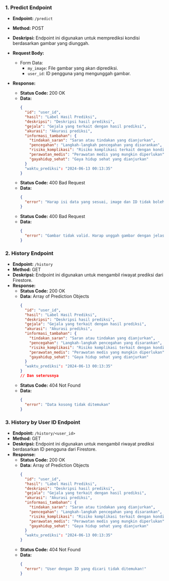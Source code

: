 
### 1. Predict Endpoint

- **Endpoint:** `/predict`  
- **Method:** POST  
- **Deskripsi:** Endpoint ini digunakan untuk memprediksi kondisi berdasarkan gambar yang diunggah.  
- **Request Body:**
  - Form Data:
    - `my_image`: File gambar yang akan diprediksi.
    - `user_id`: ID pengguna yang mengunggah gambar.
  
- **Response:**
  - **Status Code:** 200 OK
  - **Data:**
    ```json
    {
      "id": "user_id",
      "hasil": "Label Hasil Prediksi",
      "deskripsi": "Deskripsi hasil prediksi",
      "gejala": "Gejala yang terkait dengan hasil prediksi",
      "akurasi": "Akurasi prediksi",
      "informasi_tambahan": {
        "tindakan_saran": "Saran atau tindakan yang dianjurkan",
        "pencegahan": "Langkah-langkah pencegahan yang disarankan",
        "risiko_komplikasi": "Risiko komplikasi terkait dengan kondisi",
        "perawatan_medis": "Perawatan medis yang mungkin diperlukan",
        "gayahidup_sehat": "Gaya hidup sehat yang dianjurkan"
      }
      "waktu_prediksi": "2024-06-13 00:13:35"
    }
    ```
  - **Status Code:** 400 Bad Request
  - **Data:**
    ```json
    {
      "error": "Harap isi data yang sesuai, image dan ID tidak boleh kosong!"
    }
    ```
  - **Status Code:** 400 Bad Request
  - **Data:**
    ```json
    {
      "error": "Gambar tidak valid. Harap unggah gambar dengan jelas."
    }
    ```

### 2. History Endpoint

- **Endpoint:** `/history`  
- **Method:** GET  
- **Deskripsi:** Endpoint ini digunakan untuk mengambil riwayat prediksi dari Firestore.  
- **Response:**
  - **Status Code:** 200 OK
  - **Data:** Array of Prediction Objects
    ```json
    {
      "id": "user_id",
      "hasil": "Label Hasil Prediksi",
      "deskripsi": "Deskripsi hasil prediksi",
      "gejala": "Gejala yang terkait dengan hasil prediksi",
      "akurasi": "Akurasi prediksi",
      "informasi_tambahan": {
        "tindakan_saran": "Saran atau tindakan yang dianjurkan",
        "pencegahan": "Langkah-langkah pencegahan yang disarankan",
        "risiko_komplikasi": "Risiko komplikasi terkait dengan kondisi",
        "perawatan_medis": "Perawatan medis yang mungkin diperlukan",
        "gayahidup_sehat": "Gaya hidup sehat yang dianjurkan"
      }
      "waktu_prediksi": "2024-06-13 00:13:35"
    }
    // Dan seterusnya

  - **Status Code:** 404 Not Found
  - **Data:**
    ```json
    {
      "error": "Data kosong tidak ditemukan"
    }
    ```

### 3. History by User ID Endpoint

- **Endpoint:** `/history/<user_id>`  
- **Method:** GET  
- **Deskripsi:** Endpoint ini digunakan untuk mengambil riwayat prediksi berdasarkan ID pengguna dari Firestore.  
- **Response:**
  - **Status Code:** 200 OK
  - **Data:** Array of Prediction Objects
    ```json
    {
      "id": "user_id",
      "hasil": "Label Hasil Prediksi",
      "deskripsi": "Deskripsi hasil prediksi",
      "gejala": "Gejala yang terkait dengan hasil prediksi",
      "akurasi": "Akurasi prediksi",
      "informasi_tambahan": {
        "tindakan_saran": "Saran atau tindakan yang dianjurkan",
        "pencegahan": "Langkah-langkah pencegahan yang disarankan",
        "risiko_komplikasi": "Risiko komplikasi terkait dengan kondisi",
        "perawatan_medis": "Perawatan medis yang mungkin diperlukan",
        "gayahidup_sehat": "Gaya hidup sehat yang dianjurkan"
      }
      "waktu_prediksi": "2024-06-13 00:13:35"
    }

  - **Status Code:** 404 Not Found
  - **Data:**
    ```json
    {
      "error": "User dengan ID yang dicari tidak ditemukan!"
    }
    ```
